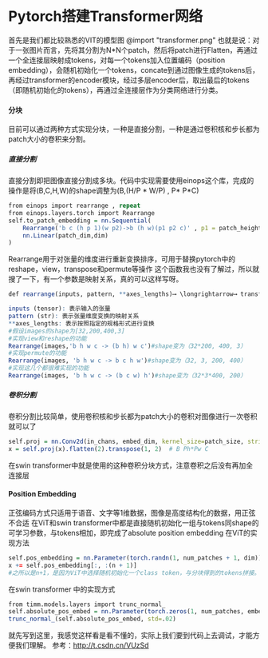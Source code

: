 # Pytorch搭建Transformer网络
首先是我们都比较熟悉的VIT的模型图
@import "transformer.png"
也就是说：对于一张图片而言，先将其分割为N*N个patch，然后将patch进行Flatten，再通过一个全连接层映射成tokens，对每一个tokens加入位置编码（position embedding），会随机初始化一个tokens，concate到通过图像生成的tokens后，再经过transformer的encoder模块，经过多层encoder后，取出最后的tokens（即随机初始化的tokens），再通过全连接层作为分类网络进行分类。
#### 分块
目前可以通过两种方式实现分块，一种是直接分割，一种是通过卷积核和步长都为patch大小的卷积来分割。
##### 直接分割
直接分割即把图像直接分割成多块。代码中实现需要使用einops这个库，完成的操作是将(B,C,H,W)的shape调整为(B,(H/P * W/P) , P* P*C)
```r
from einops import rearrange , repeat
from einops.layers.torch import Rearrange
self.to_patch_embedding = nn.Sequential(
    Rearrange('b c (h p 1)(w p2)->b (h w)(p1 p2 c)' , p1 = patch_height, p2 = patch_width),
    nn.Linear(patch_dim,dim)
)
```
Rearrange用于对张量的维度进行重新变换排序，可用于替换pytorch中的reshape，view，transpose和permute等操作
这个函数我也没有了解过，所以就搜了一下，有一个参数是映射关系，真的可以这样写呀。
```r
def rearrange(inputs, pattern, **axes_lengths)⟶ \longrightarrow⟶ transform_inputs

inputs (tensor): 表示输入的张量
pattern (str): 表示张量维度变换的映射关系
**axes_lengths: 表示按照指定的规格形式进行变换
#假设images的shape为[32,200,400,3]
#实现view和reshape的功能
Rearrange(images,'b h w c -> (b h) w c')#shape变为（32*200, 400, 3）
#实现permute的功能
Rearrange(images, 'b h w c -> b c h w')#shape变为（32, 3, 200, 400）
#实现这几个都很难实现的功能
Rearrange(images, 'b h w c -> (b c w) h')#shape变为（32*3*400, 200）
```
##### 卷积分割
卷积分割比较简单，使用卷积核和步长都为patch大小的卷积对图像进行一次卷积就可以了
```r
self.proj = nn.Conv2d(in_chans, embed_dim, kernel_size=patch_size, stride=patch_size)
x = self.proj(x).flatten(2).transpose(1, 2)  # B Ph*Pw C
```
在swin transformer中就是使用的这种卷积分块方式，注意卷积之后没有再加全连接层
#### Position Embedding
正弦编码方式只适用于语音、文字等1维数据，图像是高度结构化的数据，用正弦不合适
在ViT和swin transformer中都是直接随机初始化一组与tokens同shape的可学习参数，与tokens相加，即完成了absolute position embedding
在ViT的实现方法
```r
self.pos_embedding = nn.Parameter(torch.randn(1, num_patches + 1, dim))
x += self.pos_embedding[:, :(n + 1)]
#之所以是n+1，是因为ViT中选择随机初始化一个class token，与分块得到的tokens拼接。所以patches的数量为num_patches+1。
```
在swin transformer 中的实现方式
```r
from timm.models.layers import trunc_normal_
self.absolute_pos_embed = nn.Parameter(torch.zeros(1, num_patches, embed_dim))
trunc_normal_(self.absolute_pos_embed, std=.02)
```
就先写到这里，我感觉这样看是看不懂的，实际上我们要到代码上去调试，才能方便我们理解。
参考：http://t.csdn.cn/VUzSd